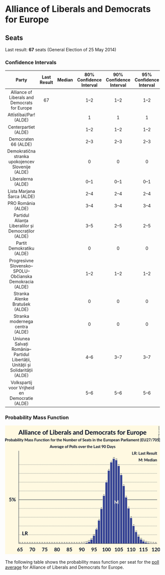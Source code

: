 # Alliance of Liberals and Democrats for Europe

## Seats

Last result: **67** seats (General Election of 25 May 2014)

### Confidence Intervals

| Party | Last Result | Median | 80% Confidence Interval | 90% Confidence Interval | 95% Confidence Interval | 99% Confidence Interval |
|:-----:|:-----------:|:------:|:-----------------------:|:-----------------------:|:-----------------------:|:-----------------------:|
| Alliance of Liberals and Democrats for Europe | 67 |  | 1–2 | 1–2 | 1–2 | 1–3 |
| Attīstībai/Par! (ALDE) | |  | 1 | 1 | 1 | 1 |
| Centerpartiet (ALDE) | |  | 1–2 | 1–2 | 1–2 | 1–2 |
| Democraten 66 (ALDE) | |  | 2–3 | 2–3 | 2–3 | 2–3 |
| Demokratična stranka upokojencev Slovenije (ALDE) | |  | 0 | 0 | 0 | 0 |
| Liberalerna (ALDE) | |  | 0–1 | 0–1 | 0–1 | 0–1 |
| Lista Marjana Šarca (ALDE) | |  | 2–4 | 2–4 | 2–4 | 2–5 |
| PRO România (ALDE) | |  | 3–4 | 3–4 | 3–4 | 2–5 |
| Partidul Alianța Liberalilor și Democraților (ALDE) | |  | 3–5 | 2–5 | 2–5 | 2–5 |
| Partit Demokratiku (ALDE) | |  | 0 | 0 | 0 | 0 |
| Progresívne Slovensko–SPOLU–Občianska Demokracia (ALDE) | |  | 1–2 | 1–2 | 1–2 | 1–3 |
| Stranka Alenke Bratušek (ALDE) | |  | 0 | 0 | 0 | 0 |
| Stranka modernega centra (ALDE) | |  | 0 | 0 | 0 | 0 |
| Uniunea Salvați România–Partidul Libertății, Unității și Solidarității (ALDE) | |  | 4–6 | 3–7 | 3–7 | 3–7 |
| Volkspartij voor Vrijheid en Democratie (ALDE) | |  | 5–6 | 5–6 | 5–6 | 5–7 |

### Probability Mass Function

![Graph with seats probability mass function not yet produced](average-seats-pmf-allianceofliberalsanddemocratsforeurope.png "Seats Probability Mass Function")

The following table shows the probability mass function per seat for the [poll average](average.html) for Alliance of Liberals and Democrats for Europe.

